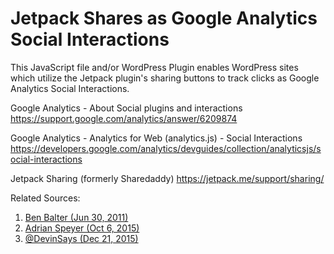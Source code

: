 # Jetpack Shares as Google Analytics Social Interactions
This JavaScript file and/or WordPress Plugin enables WordPress sites which utilize the Jetpack plugin's sharing buttons to track clicks as Google Analytics Social Interactions.

Google Analytics - About Social plugins and interactions
https://support.google.com/analytics/answer/6209874

Google Analytics - Analytics for Web (analytics.js) - Social Interactions
https://developers.google.com/analytics/devguides/collection/analyticsjs/social-interactions

Jetpack Sharing (formerly Sharedaddy)
https://jetpack.me/support/sharing/

Related Sources:
1. [Ben Balter (Jun 30, 2011)](http://ben.balter.com/2011/06/30/google-analytics-tracking-of-jetpack-sharedaddy-social-engagement/)
1. [Adrian Speyer (Oct 6, 2015)](http://www.statstory.com/social-tracking-with-wordpress-jetpack-google-analytics/)
1. [@DevinSays (Dec 21, 2015)](http://wptheming.com/2015/12/track-jetpack-shares-google-analytics/)
